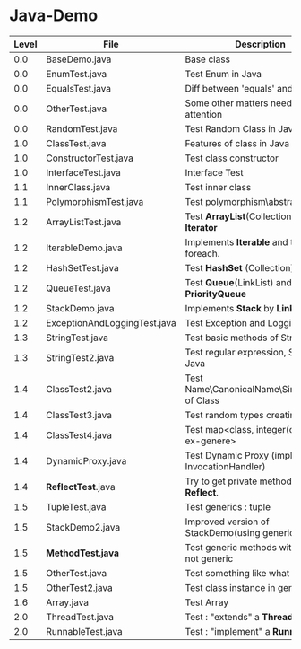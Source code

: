 # Java-Demo

| Level | File  | Description | Package |
| ---------- | ------------- | ------------- | ------------- |
| 0.0 | BaseDemo.java  | Base class   | (default) |
| 0.0 | EnumTest.java | Test Enum in Java | (default) |
| 0.0 | EqualsTest.java | Diff between 'equals' and '==' | (default) |
| 0.0 | OtherTest.java | 	Some other matters needing attention | (default) |
| 0.0 | RandomTest.java | Test Random Class in Java | (default) |
| 1.0 | ClassTest.java | Features of class in Java | (default) |
| 1.0 | ConstructorTest.java | Test class constructor | (default) |
| 1.0 | InterfaceTest.java | Interface Test | (default) |
| 1.1 | InnerClass.java | Test inner class | (default) |
| 1.1 | PolymorphismTest.java | Test polymorphism\abstract in Java | (default) |
| 1.2 | ArrayListTest.java  | Test <b>ArrayList</b>(Collection) and <b>Iterator</b> | (default) |
| 1.2 | IterableDemo.java | Implements <b>Iterable</b> and then test foreach. | (default) |
| 1.2 | HashSetTest.java | Test <b>HashSet</b> (Collection) | (default) |
| 1.2 | QueueTest.java | Test <b>Queue</b>(LinkList) and <b>PriorityQueue</b> | (default) |
| 1.2 | StackDemo.java | Implements <b>Stack</b> by <b>LinkList</b> | (default) |
| 1.2 | ExceptionAndLoggingTest.java | Test Exception and Logging in Java | (default) |
| 1.3 | StringTest.java | Test basic methods of String |  (default) |
| 1.3 | StringTest2.java | Test regular expression, Scanner in Java | (default) |
| 1.4 | ClassTest2.java | Test Name\CanonicalName\SimpleName of Class | (default) |
| 1.4 | ClassTest3.java | Test random types creating. | (default) |
| 1.4 | ClassTest4.java | Test map<class, integer(contains ex-genere> | (default) | 
| 1.4 | DynamicProxy.java | Test Dynamic Proxy (implement InvocationHandler) | (default) | 
| 1.4 | <b>ReflectTest</b>.java | Try to get private method\field by <b>Reflect</b>. | (default) |
| 1.5 | TupleTest.java | Test generics : tuple | generics |
| 1.5 | StackDemo2.java | Improved version of StackDemo(using generics) | generics | 
| 1.5 | <b>MethodTest.java</b> | Test generic methods with class not generic | generics |
| 1.5 | OtherTest.java | Test something like what I saw in <SICP> | generics |
| 1.5 | OtherTest2.java | Test class instance in generics | generics |
| 1.6 | Array.java | Test Array | (default) |  
| 2.0 | ThreadTest.java | Test : "extends" a <b>Thread</b> | multithread |
| 2.0 | RunnableTest.java | Test : "implement" a <b>Runnable</b> | multithread |
